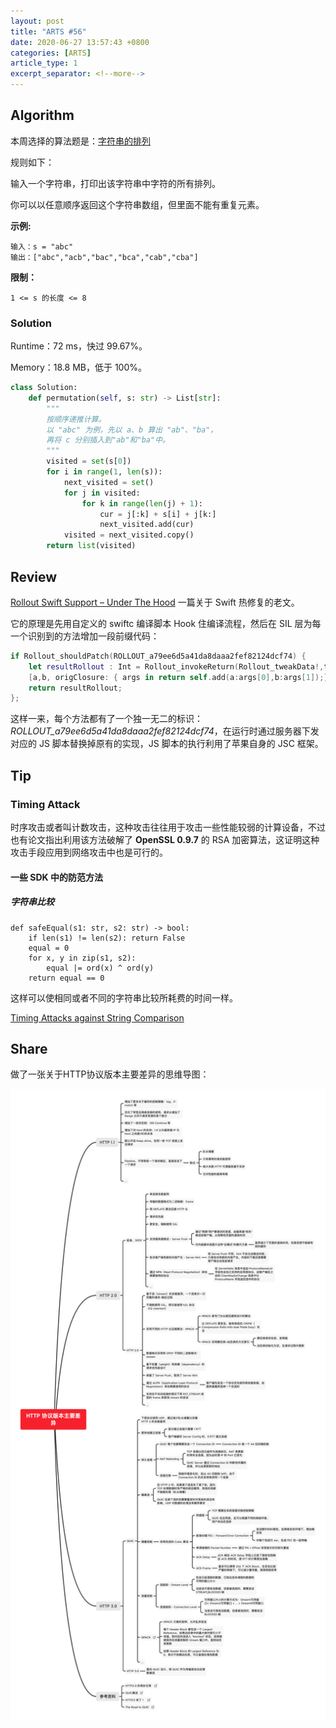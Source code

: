 ```yaml
---
layout: post
title: "ARTS #56"
date: 2020-06-27 13:57:43 +0800
categories: [ARTS]
article_type: 1
excerpt_separator: <!--more-->
---
```



## Algorithm

本周选择的算法题是：[字符串的排列](https://leetcode-cn.com/problems/zi-fu-chuan-de-pai-lie-lcof/)

<!--more-->

规则如下：

输入一个字符串，打印出该字符串中字符的所有排列。

你可以以任意顺序返回这个字符串数组，但里面不能有重复元素。

**示例:**

```
输入：s = "abc"
输出：["abc","acb","bac","bca","cab","cba"]
```

**限制：**

```
1 <= s 的长度 <= 8
```

### Solution

Runtime：72 ms，快过 99.67%。

Memory：18.8 MB，低于 100%。

```python
class Solution:
    def permutation(self, s: str) -> List[str]:
        """
        按顺序递推计算。
        以 "abc" 为例，先以 a、b 算出 "ab"、"ba"，
        再将 c 分别插入到"ab"和"ba"中。
        """
        visited = set(s[0])
        for i in range(1, len(s)):
            next_visited = set()
            for j in visited:
                for k in range(len(j) + 1):
                    cur = j[:k] + s[i] + j[k:]
                    next_visited.add(cur)
            visited = next_visited.copy()
        return list(visited)
```

## Review

[Rollout Swift Support – Under The Hood](https://rollout.io/blog/swift-method-swizzling/)
一篇关于 Swift 热修复的老文。

它的原理是先用自定义的 swiftc 编译脚本 Hook 住编译流程，然后在 SIL 层为每一个识别到的方法增加一段前缀代码：

```swift
if Rollout_shouldPatch(ROLLOUT_a79ee6d5a41da8daaa2fef82124dcf74) {
    let resultRollout : Int = Rollout_invokeReturn(Rollout_tweakData!,target:self, arguments:
    [a,b, origClosure: { args in return self.add(a:args[0],b:args[1]);});
    return resultRollout;
};
```

这样一来，每个方法都有了一个独一无二的标识：*ROLLOUT_a79ee6d5a41da8daaa2fef82124dcf74*，在运行时通过服务器下发对应的 JS 脚本替换掉原有的实现，JS 脚本的执行利用了苹果自身的 JSC 框架。

## Tip

### Timing Attack

时序攻击或者叫计数攻击，这种攻击往往用于攻击一些性能较弱的计算设备，不过也有论文指出利用该方法破解了  **OpenSSL 0.9.7** 的 RSA 加密算法，这证明这种攻击手段应用到网络攻击中也是可行的。

#### 一些 SDK 中的防范方法

##### 字符串比较

```python3
def safeEqual(s1: str, s2: str) -> bool:
    if len(s1) != len(s2): return False
    equal = 0
    for x, y in zip(s1, s2):
        equal |= ord(x) ^ ord(y)
    return equal == 0
```

这样可以使相同或者不同的字符串比较所耗费的时间一样。

[Timing Attacks against String Comparison](https://sqreen.github.io/DevelopersSecurityBestPractices/timing-attack/python)

## Share

做了一张关于HTTP协议版本主要差异的思维导图：

[![Image 1](https://github.com/zhangao0086/mind/blob/master/HTTP%20%E5%8D%8F%E8%AE%AE%E7%89%88%E6%9C%AC%E4%B8%BB%E8%A6%81%E5%B7%AE%E5%BC%82/HTTP%20%E5%8D%8F%E8%AE%AE%E7%89%88%E6%9C%AC%E4%B8%BB%E8%A6%81%E5%B7%AE%E5%BC%82.png?raw=true)](https://github.com/zhangao0086/mind/blob/master/HTTP%20%E5%8D%8F%E8%AE%AE%E7%89%88%E6%9C%AC%E4%B8%BB%E8%A6%81%E5%B7%AE%E5%BC%82/)